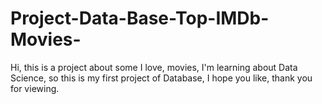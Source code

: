 # Project-Data-Base-Top-IMDb-Movies-
Hi, this is a project about some I love, movies, I'm learning about Data Science, so this is my first project of Database, I hope you like, thank you for viewing.
